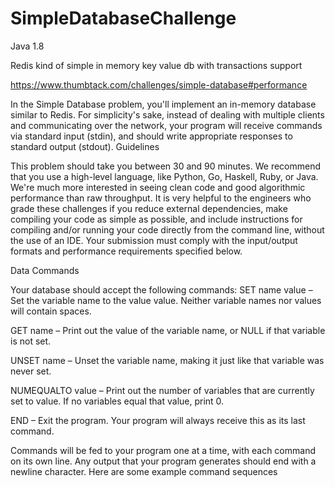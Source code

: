 # SimpleDatabaseChallenge

Java 1.8

Redis kind of simple in memory key value db  with transactions support

https://www.thumbtack.com/challenges/simple-database#performance


 In the Simple Database problem, you'll implement an in-memory database similar to Redis. For simplicity's sake, instead of dealing with multiple clients and communicating over the network, your program will receive commands via standard input (stdin), and should write appropriate responses to standard output (stdout).
Guidelines

This problem should take you between 30 and 90 minutes.
We recommend that you use a high-level language, like Python, Go, Haskell, Ruby, or Java. We're much more interested in seeing clean code and good algorithmic performance than raw throughput.
It is very helpful to the engineers who grade these challenges if you reduce external dependencies, make compiling your code as simple as possible, and include instructions for compiling and/or running your code directly from the command line, without the use of an IDE.
Your submission must comply with the input/output formats and performance requirements specified below.

Data Commands

Your database should accept the following commands:
SET name value – Set the variable name to the value value. Neither variable names nor values will contain spaces.

GET name – Print out the value of the variable name, or NULL if that variable is not set.

UNSET name – Unset the variable name, making it just like that variable was never set.


NUMEQUALTO value – Print out the number of variables that are currently set to value. If no variables equal that value, print 0.

END – Exit the program. Your program will always receive this as its last command.


Commands will be fed to your program one at a time, with each command on its own line. Any output that your program generates should end with a newline character. Here are some example command sequences
